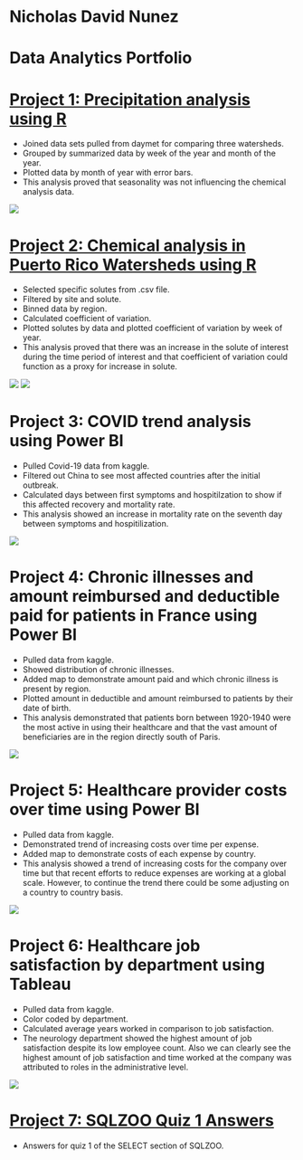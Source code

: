 # Nicholas David Nunez
# Data Analytics Portfolio

# [Project 1: Precipitation analysis using R](https://github.com/NicholasNunez/precipitation-analysis-R)
- Joined data sets pulled from daymet for comparing three watersheds.
- Grouped by summarized data by week of the year and month of the year.
- Plotted data by month of year with error bars.
- This analysis proved that seasonality was not influencing the chemical analysis data. 

![](/images/AllWS.month.83-21.png)

# [Project 2: Chemical analysis in Puerto Rico Watersheds using R](https://github.com/NicholasNunez/chem-analysis-puertorico-watersheds)
- Selected specific solutes from .csv file.
- Filtered by site and solute.
- Binned data by region.
- Calculated coefficient of variation.
- Plotted solutes by data and plotted coefficient of variation by week of year. 
- This analysis proved that there was an increase in the solute of interest during the time period of interest and that coefficient of variation could function as a proxy for increase in solute.

![](/images/SiO2.color.png)
![](/images/K+1.color.png)

# Project 3: COVID trend analysis using Power BI
- Pulled Covid-19 data from kaggle.
- Filtered out China to see most affected countries after the initial outbreak.
- Calculated days between first symptoms and hospitilzation to show if this affected recovery and mortality rate.
- This analysis showed an increase in mortality rate on the seventh day between symptoms and hospitilization. 

![](/images/Covid.trends.png)

# Project 4: Chronic illnesses and amount reimbursed and deductible paid for patients in France using Power BI
- Pulled data from kaggle.
- Showed distribution of chronic illnesses.
- Added map to demonstrate amount paid and which chronic illness is present by region.
- Plotted amount in deductible and amount reimbursed to patients by their date of birth.
- This analysis demonstrated that patients born between 1920-1940 were the most active in using their healthcare and that the vast amount of beneficiaries are in the region directly south of Paris.

![](/images/French.chronic.conditions.png)


# Project 5: Healthcare provider costs over time using Power BI
- Pulled data from kaggle.
- Demonstrated trend of increasing costs over time per expense.
- Added map to demonstrate costs of each expense by country.
- This analysis showed a trend of increasing costs for the company over time but that recent efforts to reduce expenses are working at a global scale. However, to continue the trend there could be some adjusting on a country to country basis.

![](/images/healthcare.provider.costs.png)

# Project 6: Healthcare job satisfaction by department using Tableau
- Pulled data from kaggle.
- Color coded by department.
- Calculated average years worked in comparison to job satisfaction.
- The neurology department showed the highest amount of job satisfaction despite its low employee count. Also we can clearly see the highest amount of job satisfaction and time worked at the company was attributed to roles in the administrative level. 

![](/images/Healthcare.job.satisfaction.png)

# [Project 7: SQLZOO Quiz 1 Answers](https://github.com/NicholasNunez/sqlzoo-quiz-1/blob/main/answers)
- Answers for quiz 1 of the SELECT section of SQLZOO.

